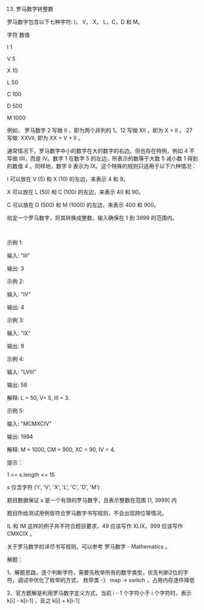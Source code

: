 13. 罗马数字转整数

罗马数字包含以下七种字符: I， V， X， L，C，D 和 M。

字符          数值

I             1

V             5

X             10

L             50

C             100

D             500

M             1000

例如， 罗马数字 2 写做 II ，即为两个并列的 1。12 写做 XII ，即为 X + II 。 27 写做  XXVII, 即为 XX + V + II 。

通常情况下，罗马数字中小的数字在大的数字的右边。但也存在特例，例如 4 不写做 IIII，而是 IV。数字 1 在数字 5 的左边，所表示的数等于大数 5 减小数 1 得到的数值 4 。同样地，数字 9 表示为 IX。这个特殊的规则只适用于以下六种情况：

I 可以放在 V (5) 和 X (10) 的左边，来表示 4 和 9。

X 可以放在 L (50) 和 C (100) 的左边，来表示 40 和 90。

C 可以放在 D (500) 和 M (1000) 的左边，来表示 400 和 900。

给定一个罗马数字，将其转换成整数。输入确保在 1 到 3999 的范围内。

 

示例 1:

输入: "III"

输出: 3

示例 2:

输入: "IV"

输出: 4

示例 3:

输入: "IX"

输出: 9

示例 4:

输入: "LVIII"

输出: 58

解释: L = 50, V= 5, III = 3.

示例 5:

输入: "MCMXCIV"

输出: 1994

解释: M = 1000, CM = 900, XC = 90, IV = 4.


提示：

1 <= s.length <= 15

s 仅含字符 ('I', 'V', 'X', 'L', 'C', 'D', 'M')

题目数据保证 s 是一个有效的罗马数字，且表示整数在范围 [1, 3999] 内

题目所给测试用例皆符合罗马数字书写规则，不会出现跨位等情况。

IL 和 IM 这样的例子并不符合题目要求，49 应该写作 XLIX，999 应该写作 CMXCIX 。

关于罗马数字的详尽书写规则，可以参考 罗马数字 - Mathematics 。


解题：

1、解题思路，逐个判断字符，需要先枚举所有的数字类型，优先判断2位的字符，调试中优化了枚举的方式， 枚举类 -》 map -> switch ，占用内存逐件降低

2、官方题解是利用罗马数字定义方式，当前 i - 1 个字符小于 i 个字符时，表示 k[i] - k[i-1] ，反之 k[i] + k[i-1]


